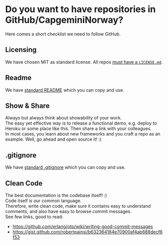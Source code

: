 # Do you want to have repositories in GitHub/CapgeminiNorway?  

Here comes a short checklist we need to follow GitHub.

## Licensing
We have chosen MIT as standard license. All repos [must have a `LICENSE.md`](LICENSING.md).

## Readme
We have [standard README](README.template.md) which you can copy and use.

## Show & Share  
Always but always think about showability of your work.  
The easy yet effective way is to release a functional demo, e.g. deploy to Heroku or some place like this. Then share a link with your colleagues.     
In most cases, you learn about new frameworks and you craft a repo as an example. Well, go ahead and open source it! :)    

## .gitignore  
We have [standard .gitignore](.gitignore) which you can copy and use.  

## Clean Code  
The best documentation is the codebase itself! :)  
Code itself is our common language.  
Therefore, write clean code, make sure it contains easy to understand comments, and also have easy to browse commit messages.  
See few links, good to read:  

- https://github.com/erlang/otp/wiki/writing-good-commit-messages
- https://gist.github.com/robertpainsi/b632364184e70900af4ab688decf6f53
